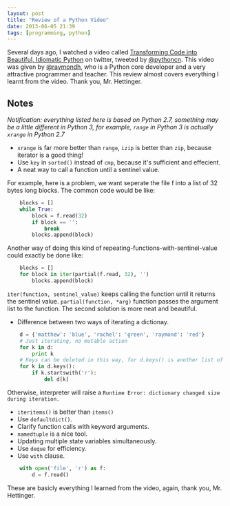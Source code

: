 ```yaml
---
layout: post
title: "Review of a Python Video"
date: 2013-06-05 21:39
tags: [programming, python]
---
```

Several days ago, I watched a video called [Transforming Code into Beautiful, Idiomatic Python][video] on twitter, tweeted by [@pythoncn][pythoncn]. This video was given by [@raymondh][raymond], who is a Python core developer and a very attractive programmer and teacher. This review almost covers everything I learnt from the video. Thank you, Mr. Hettinger.

## Notes

*Notification: everything listed here is based on Python 2.7, something may be a little different in Python 3, for example, `range` in Python 3 is actually `xrange` in Python 2.7*

- `xrange` is far more better than `range`, `izip` is better than `zip`, because iterator is a good thing!
- Use `key` in `sorted()` instead of `cmp`, because it's sufficient and effecient.
- A neat way to call a function until a sentinel value.

For example, here is a problem, we want seperate the file f into a list of 32 bytes long blocks. The common code would be like:

```python
    blocks = []
    while True:
        block = f.read(32)
        if block == '':
            break
        blocks.append(block)
```
Another way of doing this kind of repeating-functions-with-sentinel-value could exactly be done like:

```python
    blocks = []
    for block in iter(partial(f.read, 32), '')
        blocks.append(block)
```
`iter(function, sentinel_value)` keeps calling the function until it returns the sentinel value. `partial(function, *arg)` function passes the argument list to the function. The second solution is more neat and beautiful.

- Difference between two ways of iterating a dictionay.

```python
    d = {'matthew': 'blue', 'rachel': 'green', 'raymond': 'red'}
    # Just iterating, no mutable action
    for k in d:
        print k
    # Keys can be deleted in this way, for d.keys() is another list of keys.
    for k in d.keys():
        if k.startswith('r'):
            del d[k]
```

Otherwise, interpreter will raise a `Runtime Error: dictionary changed size during iteration.`

- `iteritems()` is better than `items()`
- Use `defaultdict()`.
- Clarify function calls with keyword arguments.
- `namedtuple` is a nice tool.
- Updating multiple state variables simultaneously.
- Use `deque` for efficiency.
- Use `with`  clause.

```python
    with open('file', 'r') as f:
        d = f.read()
```

These are basicly everything I learned from the video, again, thank you, Mr. Hettinger.

[video]: http://v.youku.com/v_show/id_XNTY1NjQ2Njky.html
[pythoncn]: http://www.twitter.com/pythoncn
[raymond]: https://twitter.com/raymondh
